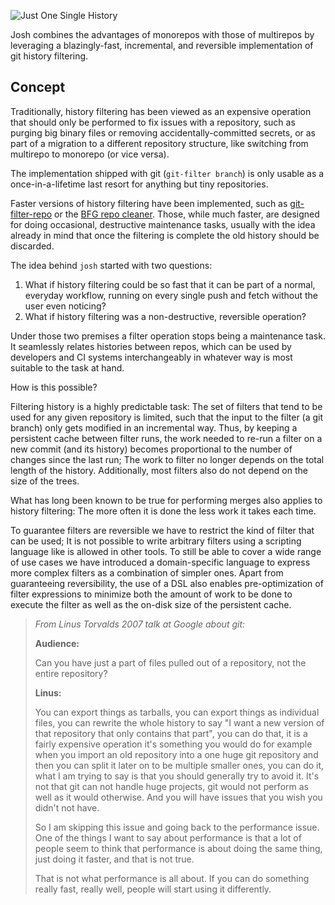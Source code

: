 ![Just One Single History](../../banner.png)

Josh combines the advantages of monorepos with those of multirepos by leveraging a blazingly-fast,
incremental, and reversible implementation of git history filtering.

## Concept

Traditionally, history filtering has been viewed as an expensive operation that should only be
performed to fix issues with a repository, such as purging big binary files or removing
accidentally-committed secrets, or as part of a migration to a different repository structure, like
switching from multirepo to monorepo (or vice versa).

The implementation shipped with git (`git-filter branch`) is only usable as a once-in-a-lifetime
last resort for anything but tiny repositories.

Faster versions of history filtering have been implemented, such as
[git-filter-repo](https://github.com/newren/git-filter-repo) or the
[BFG repo cleaner](https://rtyley.github.io/bfg-repo-cleaner/). Those, while much faster, are
designed for doing occasional, destructive maintenance tasks, usually with the idea already in mind
that once the filtering is complete the old history should be discarded.

The idea behind `josh` started with two questions:

1. What if history filtering could be so fast that it can be part of a normal, everyday workflow,
   running on every single push and fetch without the user even noticing?
2. What if history filtering was a non-destructive, reversible operation?

Under those two premises a filter operation stops being a maintenance task. It seamlessly relates
histories between repos, which can be used by developers and CI systems interchangeably in whatever
way is most suitable to the task at hand.

How is this possible?

Filtering history is a highly predictable task: The set of filters that tend to be used for any
given repository is limited, such that the input to the filter (a git branch) only gets modified in
an incremental way. Thus, by keeping a persistent cache between filter runs, the work needed to
re-run a filter on a new commit (and its history) becomes proportional to the number of changes
since the last run; The work to filter no longer depends on the total length of the history.
Additionally, most filters also do not depend on the size of the trees.

What has long been known to be true for performing merges also applies to history filtering: The
more often it is done the less work it takes each time.

To guarantee filters are reversible we have to restrict the kind of filter that can be used; It is
not possible to write arbitrary filters using a scripting language like is allowed in other tools.
To still be able to cover a wide range of use cases we have introduced a domain-specific language to
express more complex filters as a combination of simpler ones. Apart from guaranteeing
reversibility, the use of a DSL also enables pre-optimization of filter expressions to minimize both
the amount of work to be done to execute the filter as well as the on-disk size of the persistent
cache.


>*_From Linus Torvalds 2007 talk at Google about git:_*
>
>**Audience:**
>
>Can you have just a part of files pulled out of a repository, not the entire repository?
>
>**Linus:**
>
>You can export things as tarballs, you can export things as individual files, you can rewrite the
>whole history to say "I want a new version of that repository that only contains that part", you
>can do that, it is a fairly expensive operation it's something you would do for example when you
>import an old repository into a one huge git repository and then you can split it later on to be
>multiple smaller ones, you can do it, what I am trying to say is that you should generally try to
>avoid it. It's not that git can not handle huge projects, git would not perform as well as it would
>otherwise. And you will have issues that you wish you didn't not have.
>
>So I am skipping this issue and going back to the performance issue. One of the things I want to
>say about performance is that a lot of people seem to think that performance is about doing the
>same thing, just doing it faster, and that is not true.
>
>That is not what performance is all about. If you can do something really fast, really well, people
>will start using it differently.
> 
